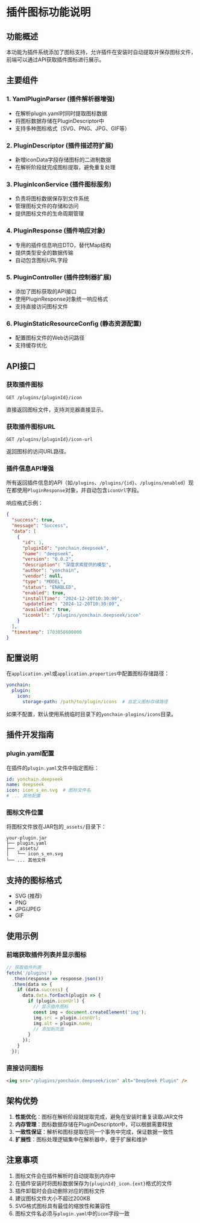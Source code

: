 # 插件图标功能说明

## 功能概述

本功能为插件系统添加了图标支持，允许插件在安装时自动提取并保存图标文件，前端可以通过API获取插件图标进行展示。

## 主要组件

### 1. YamlPluginParser (插件解析器增强)
- 在解析plugin.yaml时同时提取图标数据
- 将图标数据存储在PluginDescriptor中
- 支持多种图标格式（SVG、PNG、JPG、GIF等）

### 2. PluginDescriptor (插件描述符扩展)
- 新增iconData字段存储图标的二进制数据
- 在解析阶段就完成图标提取，避免重复处理

### 3. PluginIconService (插件图标服务)
- 负责将图标数据保存到文件系统
- 管理图标文件的存储和访问
- 提供图标文件的生命周期管理

### 4. PluginResponse (插件响应对象)
- 专用的插件信息响应DTO，替代Map结构
- 提供类型安全的数据传输
- 自动包含图标URL字段

### 5. PluginController (插件控制器扩展)
- 添加了图标获取的API接口
- 使用PluginResponse对象统一响应格式
- 支持直接访问图标文件

### 6. PluginStaticResourceConfig (静态资源配置)
- 配置图标文件的Web访问路径
- 支持缓存优化

## API接口

### 获取插件图标
```
GET /plugins/{pluginId}/icon
```
直接返回图标文件，支持浏览器直接显示。

### 获取插件图标URL
```
GET /plugins/{pluginId}/icon-url
```
返回图标的访问URL路径。

### 插件信息API增强
所有返回插件信息的API（如`/plugins`、`/plugins/{id}`、`/plugins/enabled`）现在都使用`PluginResponse`对象，并自动包含`iconUrl`字段。

响应格式示例：
```json
{
  "success": true,
  "message": "Success",
  "data": [
    {
      "id": 1,
      "pluginId": "yonchain.deepseek",
      "name": "deepseek",
      "version": "0.0.2",
      "description": "深度求索提供的模型",
      "author": "yonchain",
      "vendor": null,
      "type": "MODEL",
      "status": "ENABLED",
      "enabled": true,
      "installTime": "2024-12-20T10:30:00",
      "updateTime": "2024-12-20T10:30:00",
      "available": true,
      "iconUrl": "/plugins/yonchain.deepseek/icon"
    }
  ],
  "timestamp": 1703058600000
}
```

## 配置说明

在`application.yml`或`application.properties`中配置图标存储路径：

```yaml
yonchain:
  plugin:
    icon:
      storage-path: /path/to/plugin/icons  # 自定义图标存储路径
```

如果不配置，默认使用系统临时目录下的`yonchain-plugins/icons`目录。

## 插件开发指南

### plugin.yaml配置
在插件的`plugin.yaml`文件中指定图标：

```yaml
id: yonchain.deepseek
name: deepseek
icon: icon_s_en.svg  # 图标文件名
# ... 其他配置
```

### 图标文件位置
将图标文件放在JAR包的`_assets/`目录下：

```
your-plugin.jar
├── plugin.yaml
├── _assets/
│   └── icon_s_en.svg
└── ... 其他文件
```

## 支持的图标格式
- SVG (推荐)
- PNG
- JPG/JPEG
- GIF

## 使用示例

### 前端获取插件列表并显示图标
```javascript
// 获取插件列表
fetch('/plugins')
  .then(response => response.json())
  .then(data => {
    if (data.success) {
      data.data.forEach(plugin => {
        if (plugin.iconUrl) {
          // 显示插件图标
          const img = document.createElement('img');
          img.src = plugin.iconUrl;
          img.alt = plugin.name;
          // 添加到页面
        }
      });
    }
  });
```

### 直接访问图标
```html
<img src="/plugins/yonchain.deepseek/icon" alt="DeepSeek Plugin" />
```

## 架构优势

1. **性能优化**：图标在解析阶段就提取完成，避免在安装时重复读取JAR文件
2. **内存管理**：图标数据存储在PluginDescriptor中，可以根据需要释放
3. **一致性保证**：解析和图标提取在同一个事务中完成，保证数据一致性
4. **扩展性**：图标处理逻辑集中在解析器中，便于扩展和维护

## 注意事项

1. 图标文件会在插件解析时自动提取到内存中
2. 在插件安装时将图标数据保存为`{pluginId}_icon.{ext}`格式的文件
3. 插件卸载时会自动删除对应的图标文件
4. 建议图标文件大小不超过200KB
5. SVG格式图标具有最佳的缩放性和兼容性
6. 图标文件名必须与`plugin.yaml`中的`icon`字段一致
